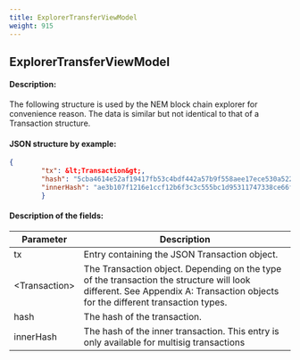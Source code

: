 ```yaml
---
title: ExplorerTransferViewModel
weight: 915
---
```


 
## ExplorerTransferViewModel 
#### Description: 
The following structure is used by the NEM block chain explorer for convenience reason. The data is similar but not identical to that of a Transaction structure.

 
#### JSON structure by example: 
```json
{
        "tx": &lt;Transaction&gt;,
        "hash": "5cba4614e52af19417fb53c4bdf442a57b9f558aee17ece530a5220da55cf47d",
        "innerHash": "ae3b107f1216e1ccf12b6f3c3c555bc1d95311747338ce66f539ea2c18c0aa57"
        }
``` 
#### Description of the fields: 

| Parameter | Description |
|------|------|
| tx | Entry containing the JSON Transaction object. |
| &lt;Transaction&gt; | The Transaction object. Depending on the type of the transaction the structure will look different. See Appendix A: Transaction objects for the different transaction types.  |
| hash | The hash of the transaction. |
| innerHash | The hash of the inner transaction. This entry is only available for multisig transactions |

 
